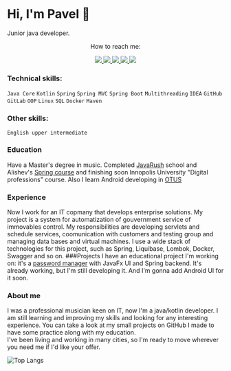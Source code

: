# Hi, I'm Pavel 👋  

Junior java developer. 
<div style="text-align: center;">How to reach me:</div>

<p align='center'>
    <a href="mailto:paul.bezborodov@protonmail.com">
        <img src="https://img.shields.io/badge/ProtonMail-8B89CC?style=for-the-badge&logo=protonmail&logoColor=white"/>
    </a>
    <a href="https://t.me/BezborodovPaul">
        <img src="https://img.shields.io/badge/Telegram-2CA5E0?style=for-the-badge&logo=telegram&logoColor=white"/>
    </a>
    <a href="https://vk.com/id235759008">
        <img src="https://img.shields.io/badge/вконтакте-%232E87FB.svg?&style=for-the-badge&logo=vk&logoColor=white"/>
    </a>
    <a href="mailto:igorshabaga@gmail.com">
        <img src="https://img.shields.io/badge/Gmail-D14836?style=for-the-badge&logo=gmail&logoColor=white"/>
    </a>
    <a href="https://linkedin.com/in/pavel-bezborodov">
        <img src="https://img.shields.io/badge/LinkedIn-0077B5?style=for-the-badge&logo=linkedin&logoColor=white"/>
    </a>
</p>

### Technical skills:
`Java Core` `Kotlin` `Spring` `Spring MVC` `Spring Boot` `Multithreading` `IDEA` `GitHub` `GitLab` `OOP` `Linux` `SQL` `Docker` `Maven`

### Other skills:
`English upper intermediate`
### Education
Have a Master's degree in music.
Completed [JavaRush](https://javarush.ru/users/2643012) school and Alishev's [Spring course](https://swiftbook.org/courses/438) and finishing soon Innopolis University "Digital professions" course. Also I learn Android developing in [OTUS](https://otus.ru/lessons/android-gpb)
### Experience
Now I work for an IT copmany that develops enterprise solutions. My project is a system for automatization of gouvernment service of immovables control. My responsibilities are developing servlets and schedule services, coomunication with customers and testing group and managing data bases and virtual machines. I use a wide stack of technologies for this project, such as Spring, Liquibase, Lombok, Docker, Swagger and so on. 
###Projects 
I have an educational project I'm working on: it's a [password manager](https://github.com/VigenereCoder) with JavaFx UI and Spring backend. It's already working, but I'm still developing it. And I'm gonna add Android UI for it soon.
### About me
I was a professional musician keen on IT, now I'm a java/kotlin developer.
I am still learning and improving my skills and looking for any interesting experience.
You can take a look at my small projects on GitHub I made to have some practice along with my education.  
I've been living and working in many cities, so I'm ready to move wherever you need me if I'd like your offer. 






![Top Langs](https://github-readme-stats.vercel.app/api/top-langs/?username=pashabezborod&theme=dracula)  
